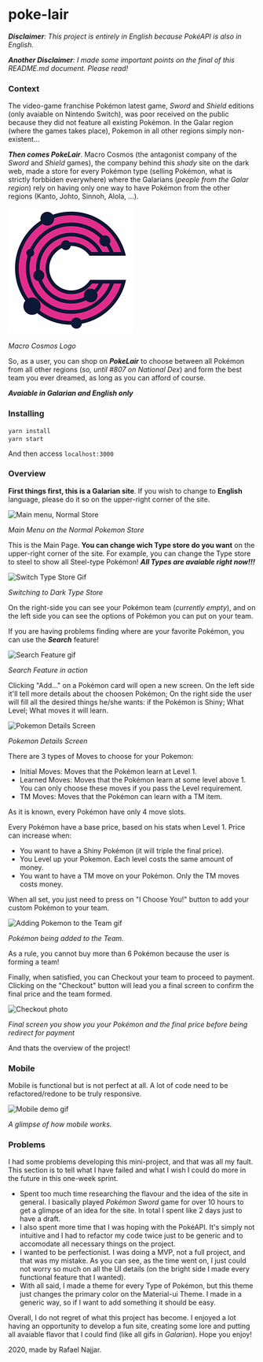 # poke-lair

***Disclaimer**: This project is entirely in English because PokéAPI is also in English.*

***Another Disclaimer**: I made some important points on the final of this README.md document. Please read!*

### Context
The video-game franchise Pokémon latest game, *Sword* and *Shield* editions (only avaiable on Nintendo Switch), was poor received on the public because they did not feature all existing Pokémon. In the Galar region (where the games takes place), Pokemon in all other regions simply non-existent...

***Then comes PokeLair***. Macro Cosmos (the antagonist company of the *Sword* and *Shield* games), the company behind this *shady* site on the dark web, made a store for every Pokémon type (selling Pokémon, what is strictly forbbiden everywhere) where the Galarians (*people from the Galar region*) rely on having only one way to have Pokémon from the other regions (Kanto, Johto, Sinnoh, Alola, ...).

![logo](https://raw.githubusercontent.com/kyros200/poke-lair/main/src/imgs/logo.png)

*Macro Cosmos Logo*

So, as a user, you can shop on ***PokeLair*** to choose between all Pokémon from all other regions (*so, until #807 on National Dex*) and form the best team you ever dreamed, as long as you can afford of course.

***Avaiable in Galarian and English only***

### Installing
```
yarn install
yarn start
```
And then access `localhost:3000`
### Overview
**First things first, this is a Galarian site**. If you wish to change to **English** language, please do it so on the upper-right corner of the site.

![Main menu, Normal Store](https://i.imgur.com/5VciKWC.jpg)

*Main Menu on the Normal Pokemon Store*

This is the Main Page. **You can change wich Type store do you want** on the upper-right corner of the site. For example, you can change the Type store to steel to show all Steel-type Pokémon! ***All Types are avaiable right now!!!***

![Switch Type Store Gif](https://i.gyazo.com/0df971a6d7da886f6ec4f4a4ff512c60.gif)

*Switching to Dark Type Store*

On the right-side you can see your Pokémon team (*currently empty*), and on the left side you can see the options of Pokémon you can put on your team. 

If you are having problems finding where are your favorite Pokémon, you can use the ***Search*** feature!

![Search Feature gif](https://i.gyazo.com/d990353f09b6714de4095f88ed2148e1.gif)

*Search Feature in action*

Clicking "Add..." on a Pokémon card will open a new screen. On the left side it'll tell more details about the choosen Pokémon; On the right side the user will fill all the desired things he/she wants: if the Pokémon is Shiny; What Level; What moves it will learn.

![Pokemon Details Screen](https://i.imgur.com/bvg2g7J.jpg)

*Pokemon Details Screen*

There are 3 types of Moves to choose for your Pokemon:
* Initial Moves: Moves that the Pokémon learn at Level 1.
* Learned Moves: Moves that the Pokémon learn at some level above 1. You can only choose these moves if you pass the Level requirement.
* TM Moves: Moves that the Pokémon can learn with a TM item.

As it is known, every Pokémon have only 4 move slots.

Every Pokémon have a base price, based on his stats when Level 1. Price can increase when:
* You want to have a Shiny Pokémon (it will triple the final price).
* You Level up your Pokemon. Each level costs the same amount of money.
* You want to have a TM move on your Pokémon. Only the TM moves costs money.

When all set, you just need to press on "I Choose You!" button to add your custom Pokémon to your team.

![Adding Pokemon to the Team gif](https://i.gyazo.com/4f4e3dd9f52763791faa10958989a7a7.gif)

*Pokémon being added to the Team.*

As a rule, you cannot buy more than 6 Pokémon because the user is forming a team!

Finally, when satisfied, you can Checkout your team to proceed to payment. Clicking on the "Checkout" button will lead you a final screen to confirm the final price and the team formed.

![Checkout photo](https://i.imgur.com/owyIWDY.jpg)

*Final screen you show you your Pokémon and the final price before being redirect for payment*

And thats the overview of the project!

### Mobile

Mobile is functional but is not perfect at all. A lot of code need to be refactored/redone to be truly responsive.

![Mobile demo gif](https://i.gyazo.com/6d491151243e0181a729774ed69b23e7.gif)

*A glimpse of how mobile works.*

### Problems

I had some problems developing this mini-project, and that was all my fault. This section is to tell what I have failed and what I wish I could do more in the future in this one-week sprint.

* Spent too much time researching the flavour and the idea of the site in general. I basically played *Pokémon Sword* game for over 10 hours to get a glimpse of an idea for the site. In total I spent like 2 days just to have a draft.
* I also spent more time that I was hoping with the PokéAPI. It's simply not intuitive and I had to refactor my code twice just to be generic and to accomodate all necessary things on the project.
* I wanted to be perfectionist. I was doing a MVP, not a full project, and that was my mistake. As you can see, as the time went on, I just could not worry so much on all the UI details (on the bright side I made every functional feature that I wanted).
* With all said, I made a theme for every Type of Pokémon, but this theme just changes the primary color on the Material-ui Theme. I made in a generic way, so if I want to add something it should be easy.

Overall, I do not regret of what this project has become. I enjoyed a lot having an opportunity to develop a fun site, creating some lore and putting all avaiable flavor that I could find (like all gifs in *Galarian*). Hope you enjoy!


2020, made by Rafael Najjar.